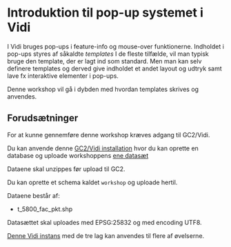 # Introduktion til pop-up systemet i Vidi

I Vidi bruges pop-ups i feature-info og mouse-over funktionerne. Indholdet i pop-ups styres af såkaldte *templates* 
I de fleste tilfælde, vil man typisk bruge den template, der er lagt ind som standard. Men man kan selv definere templates 
og derved give indholdet et andet layout og udtryk samt lave fx interaktive elementer i pop-ups.   

Denne workshop vil gå i dybden med hvordan templates skrives og anvendes.

## Forudsætninger
For at kunne gennemføre denne workshop kræves adgang til GC2/Vidi.

Du kan anvende denne [GC2/Vidi installation](https://swarm.gc2.io/) hvor du kan oprette en database og uploade workshoppens [ene datasæt](https://github.com/gc2vidi/workshops/raw/main/Vidi-pop-ups/data/data.zip)

Dataene skal unzippes før upload til GC2.

Du kan oprette et schema kaldet `workshop` og uploade hertil.

Dataene består af:

* t_5800_fac_pkt.shp

Datasættet skal uploades med EPSG:25832 og med encoding UTF8.

[Denne Vidi instans](https://vidi.swarm.gc2.io/app/demo/workshop/) med de tre lag kan anvendes til flere af øvelserne.

